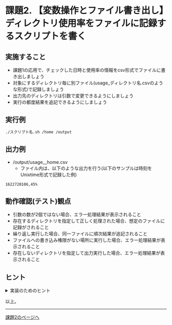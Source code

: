 # 課題2. 【変数操作とファイル書き出し】ディレクトリ使用率をファイルに記録するスクリプトを書く

## 実施すること

- 課題1の応用で、チェックした日時と使用率の情報をcsv形式でファイルに書き出しましょう
- 対象にするディレクトリ毎に別ファイル(usage_ディレクトリ名.csvのような形式)で記録しましょう
- 出力先のディレクトリは引数で変更できるようにしましょう
- 実行の都度結果を追記できるようにしましょう

## 実行例

```bash
./スクリプト名.sh /home /output
```

## 出力例

- /output/usage__home.csv
    - ファイル内は、以下のような出力を行う(以下のサンプルは時刻をUnixtime形式で記録した例)

```text
1622720106,45%
```

## 動作確認(テスト)観点

- 引数の数が2個ではない場合、エラー処理結果が表示されること
- 存在するディレクトリを指定して正しく処理された場合、想定のファイルに記録がされること
- 繰り返し実行した場合、同一ファイルに順次結果が追記されること
- ファイルへの書き込み権限がない場所に実行した場合、エラー処理結果が表示されること
- 存在しないディレクトリを指定して出力実行した場合、エラー処理結果が表示されること

## ヒント

<details>
<summary>実装のためのヒント</summary>
<div>

- リダイレクト、変数展開を活用

</div>
</details>

以上。

---

[課題2のページへ](../03/README.md)